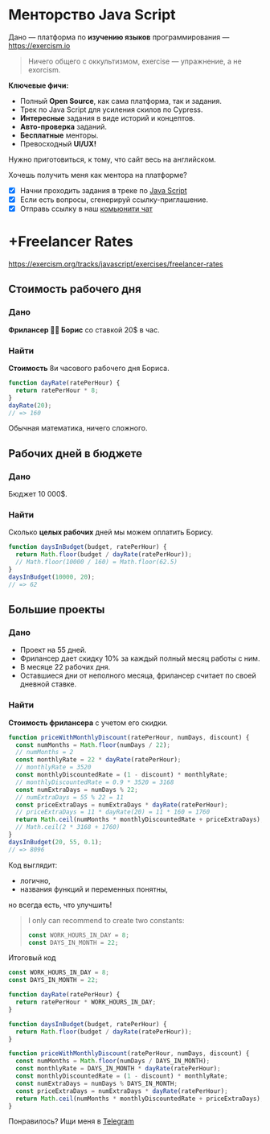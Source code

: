 # Менторство Java Script

Дано — платформа по **изучению языков** программирования — https://exercism.io

> Ничего общего с оккультизмом, exercise — упражнение, а не exorcism.

**Ключевые фичи:**
* Полный **Open Source**, как сама платформа, так и задания.
* Трек по Java Script для усиления скилов по Cypress.
* **Интересные** задания в виде историй и концептов.
* **Авто-проверка** заданий.
* **Бесплатные** менторы.
* Превосходный **UI/UX!**

Нужно приготовиться, к тому, что сайт весь на английском.

Хочешь получить меня как ментора на платформе?

- [x] Начни проходить задания в треке по [Java Script](https://exercism.org/tracks/javascript/exercises)
- [x] Если есть вопросы, сгенерируй ссылку-приглашение.
- [x] Отправь ссылку в наш [комьюнити чат](https://t.me/epic_one_hour_community)

# +Freelancer Rates

https://exercism.org/tracks/javascript/exercises/freelancer-rates

## Стоимость рабочего дня

### Дано

**Фрилансер 🧑‍💻 Борис** со ставкой 20$ в час.

### Найти

**Стоимость** 8и часового рабочего дня Бориса.

```js
function dayRate(ratePerHour) { 
  return ratePerHour * 8; 
}
dayRate(20); 
// => 160
```

Обычная математика, ничего сложного.

## Рабочих дней в бюджете

### Дано

Бюджет 10 000$.

### Найти

Сколько **целых рабочих** дней мы можем оплатить Борису.

```js
function daysInBudget(budget, ratePerHour) {
  return Math.floor(budget / dayRate(ratePerHour));
  // Math.floor(10000 / 160) = Math.floor(62.5)
}
daysInBudget(10000, 20); 
// => 62
```

## Большие проекты

### Дано

* Проект на 55 дней.
* Фрилансер дает скидку 10% за каждый полный месяц работы с ним.
* В месяце 22 рабочих дня. 
* Оставшиеся дни от неполного месяца, фрилансер считает по своей дневной ставке.

### Найти

**Стоимость фрилансера** с учетом его скидки.

```js
function priceWithMonthlyDiscount(ratePerHour, numDays, discount) { 
  const numMonths = Math.floor(numDays / 22);
  // numMonths = 2
  const monthlyRate = 22 * dayRate(ratePerHour); 
  // monthlyRate = 3520
  const monthlyDiscountedRate = (1 - discount) * monthlyRate;
  // monthlyDiscountedRate = 0.9 * 3520 = 3168
  const numExtraDays = numDays % 22;
  // numExtraDays = 55 % 22 = 11
  const priceExtraDays = numExtraDays * dayRate(ratePerHour);
  // priceExtraDays = 11 * dayRate(20) = 11 * 160 = 1760
  return Math.ceil(numMonths * monthlyDiscountedRate + priceExtraDays);
  // Math.ceil(2 * 3168 + 1760)
}
daysInBudget(20, 55, 0.1);
// => 8096
```

Код выглядит:
* логично,
* названия функций и переменных понятны,

но всегда есть, что улучшить!

> I only can recommend to create two constants:
> ```js
> const WORK_HOURS_IN_DAY = 8;
> const DAYS_IN_MONTH = 22;
> ```

Итоговый код

```js
const WORK_HOURS_IN_DAY = 8;
const DAYS_IN_MONTH = 22;

function dayRate(ratePerHour) { 
  return ratePerHour * WORK_HOURS_IN_DAY; 
}

function daysInBudget(budget, ratePerHour) {
  return Math.floor(budget / dayRate(ratePerHour));
}

function priceWithMonthlyDiscount(ratePerHour, numDays, discount) { 
  const numMonths = Math.floor(numDays / DAYS_IN_MONTH);
  const monthlyRate = DAYS_IN_MONTH * dayRate(ratePerHour); 
  const monthlyDiscountedRate = (1 - discount) * monthlyRate;
  const numExtraDays = numDays % DAYS_IN_MONTH;
  const priceExtraDays = numExtraDays * dayRate(ratePerHour);
  return Math.ceil(numMonths * monthlyDiscountedRate + priceExtraDays);
}
```

Понравилось? Ищи меня в [Telegram](https://t.me/epic_one_hour)